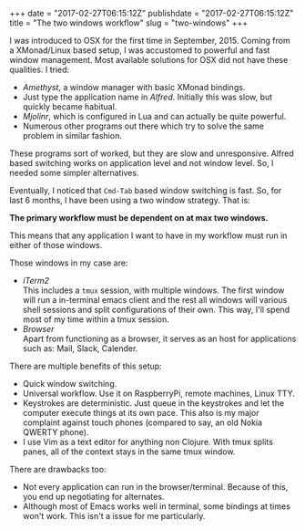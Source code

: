 +++
date = "2017-02-27T06:15:12Z"
publishdate = "2017-02-27T06:15:12Z"
title = "The two windows workflow"
slug = "two-windows"
+++

I was introduced to OSX for the first time in September, 2015. Coming from a
XMonad/Linux based setup, I was accustomed to powerful and fast window
management. Most available solutions for OSX did not have these qualities. I
tried:

 - *Amethyst*, a window manager with basic XMonad bindings.
 - Just type the application name in *Alfred*. Initially this was slow, but
   quickly became habitual.
 - *Mjolinr*, which is configured in Lua and can actually be quite powerful.
 - Numerous other programs out there which try to solve the same problem in
   similar fashion.

These programs sort of worked, but they are slow and unresponsive. Alfred based
switching works on application level and not window level. So, I needed some
simpler alternatives.

Eventually, I noticed that `Cmd-Tab` based window switching is fast. So, for
last 6 months, I have been using a two window strategy. That is:

**The primary workflow must be dependent on at max two windows.**

This means that any application I want to have in my workflow must run in either
of those windows.

Those windows in my case are:

 - _iTerm2_  
   This includes a `tmux` session, with multiple windows. The first window will
   run a in-terminal emacs client and the rest all windows will various shell
   sessions and split configurations of their own. This way, I'll spend most of
   my time within a tmux session.
 - _Browser_  
   Apart from functioning as a browser, it serves as an host for applications
   such as: Mail, Slack, Calender.

There are multiple benefits of this setup:

 - Quick window switching.
 - Universal workflow. Use it on RaspberryPi, remote machines, Linux TTY.
 - Keystrokes are deterministic. Just queue in the keystrokes and let the
   computer execute things at its own pace. This also is my major complaint
   against touch phones (compared to say, an old Nokia QWERTY phone).
 - I use Vim as a text editor for anything non Clojure. With tmux splits panes,
   all of the context stays in the same tmux window.

There are drawbacks too:

 - Not every application can run in the browser/terminal. Because of this, you
   end up negotiating for alternates.
 - Although most of Emacs works well in terminal, some bindings at times won't
   work. This isn't a issue for me particularly.
